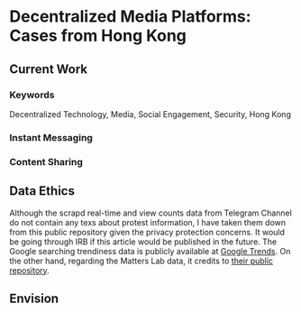 # Decentralized Media Platforms: Cases from Hong Kong



## Current Work

### Keywords
Decentralized Technology, Media, Social Engagement, Security, Hong Kong

### Instant Messaging

### Content Sharing


## Data Ethics

Although the scrapd real-time and view counts data from Telegram Channel do not contain any texs about protest information, I have taken them down from this public repository given the privacy protection concerns. It would be going through IRB if this article would be published in the future. The Google searching trendiness data is publicly available at [Google Trends](trends.google.com). On the other hand, regarding the Matters Lab data, it credits to [their public repository](https://github.com/Terminus2049/matters-metadata).

## Envision



